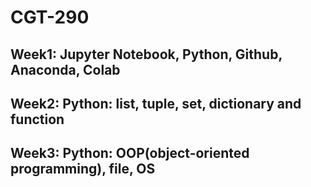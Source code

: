 # CGT-290

## Week1: Jupyter Notebook, Python, Github, Anaconda, Colab

## Week2: Python: list, tuple, set, dictionary and function

## Week3: Python: OOP(object-oriented programming), file, OS
